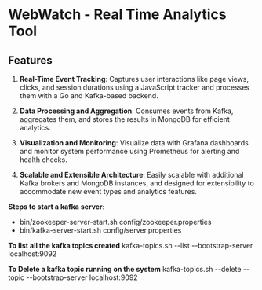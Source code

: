 # WebWatch - Real Time Analytics Tool

## Features

1. **Real-Time Event Tracking**: Captures user interactions like page views, clicks, and session durations using a JavaScript tracker and processes them with a Go and Kafka-based backend.
2. **Data Processing and Aggregation**: Consumes events from Kafka, aggregates them, and stores the results in MongoDB for efficient analytics.

3. **Visualization and Monitoring**: Visualize data with Grafana dashboards and monitor system performance using Prometheus for alerting and health checks.

4. **Scalable and Extensible Architecture**: Easily scalable with additional Kafka brokers and MongoDB instances, and designed for extensibility to accommodate new event types and analytics features.

**Steps to start a kafka server**:

- bin/zookeeper-server-start.sh config/zookeeper.properties
- bin/kafka-server-start.sh config/server.properties

**To list all the kafka topics created**
kafka-topics.sh --list --bootstrap-server localhost:9092

**To Delete a kafka topic running on the system**
kafka-topics.sh --delete --topic <topicName> --bootstrap-server localhost:9092
